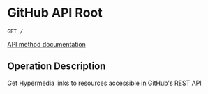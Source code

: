 # GitHub API Root

`GET /`

[API method documentation](https://docs.github.com/rest/meta/meta#github-api-root)


## Operation Description

Get Hypermedia links to resources accessible in GitHub's REST API
